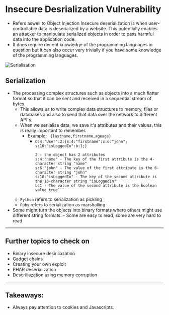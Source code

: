 # Insecure Desrialization Vulnerability
- Refers aswell to Object Injection
Insecure deserialization is when user-controllable data is deserialized by a website. This potentially enables an attacker to manipulate serialized objects in order to pass harmful data into the application code.
- It does require decent knowledge of the programming languages in question but it can also occur very trivially if you have some knowledge of the programming languages.

![Serialisation](https://media.geeksforgeeks.org/wp-content/cdn-uploads/gq/2016/01/serialize-deserialize-java.png)

## Serialization
- The processing complex structures such as objects into a much flatter format so that it can be sent and received in a sequential stream of bytes. 
	- This allows us to write complex data structures to memory, files or databases and also to send that data over the network to different API's.
	- When we serilalise data, we save it's attributes and their values, this is really important to remember. 
		- Example; ``` {lastname,firstname,ageage}```
			- ```O:4:"User":2:{s:4:"firstname":s:6:"john"; s:10:"isLoggedIn":b:1;}```
				```O:4:"User" - An object with the 4-character class name "User"
				2 - the object has 2 attributes
				s:4:"name" - The key of the first attribute is the 4-character string "name"
				s:6:"john" - The value of the first attribute is the 6-character string "john"
				s:10:"isLoggedIn" - The key of the second attribute is the 10-character string "isLoggedIn"
				b:1 - The value of the second attribute is the boolean value true```
	- ```Python``` refers to serialization as pickling
	- ```Ruby``` refers to serialization as marshalling
- Some might turn the objects into binary formats where others might use different string formats. 		- Some are easy to read, some are very hard to read

***

## Further topics to check on
- Binary insecure desiriliazation
- Gadget chains
- Creating your own exploit
- PHAR deserialization
- Deseriliazation using memory corruption


***

## Takeaways: 

- Always pay attention to cookies and Javascripts. 